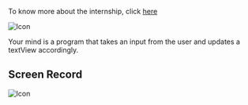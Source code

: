 To know more about the internship, click [here](https://internship.zuri.team) 

<img src="https://github.com/dev-juri/hngi8_task2/blob/main/hng.jpeg" alt="Icon"/>

Your mind is a program that takes an input from the user and updates a textView accordingly.

## Screen Record
<img src="https://github.com/dev-juri/hngi8_task2/blob/main/recording.mp4" alt="Icon"/>
